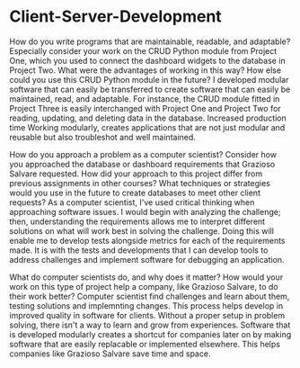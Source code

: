 # Client-Server-Development

How do you write programs that are maintainable, readable, and adaptable? Especially consider your work on the CRUD Python module from Project One, which you used to connect the dashboard widgets to the database in Project Two. What were the advantages of working in this way? How else could you use this CRUD Python module in the future?
I developed modular software that can easily be transferred to create software that can easily be maintained, read, and adaptable. For instance, the CRUD module fitted in Project Three is easily interchanged with Project One and Project Two for reading, updating, and deleting data in the database. Increased production time Working modularly, creates applications that are not just modular and reusable but also troubleshot and well maintained.

How do you approach a problem as a computer scientist? Consider how you approached the database or dashboard requirements that Grazioso Salvare requested. How did your approach to this project differ from previous assignments in other courses? What techniques or strategies would you use in the future to create databases to meet other client requests?
As a computer scientist, I've used critical thinking when approaching software issues. I would begin with analyzing the challenge; then, understanding the requirements allows me to interpret different solutions on what will work best in solving the challenge. Doing this will enable me to develop tests alongside metrics for each of the requirements made. It is with the tests and developments that I can develop tools to address challenges and implement software for debugging an application.

What do computer scientists do, and why does it matter? How would your work on this type of project help a company, like Grazioso Salvare, to do their work better?
Computer scientist find challenges and learn about them, testing solutions and implemnting changes. This process helps develop in improved quality in software for clients. Without a proper setup in problem solving, there isn't a way to learn and grow from experiences. Software that is developed modularly creates a shortcut for companies later on by making software that are easily replacable or implemented elsewhere. This helps companies like Grazioso Salvare save time and space.
